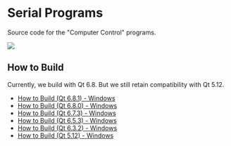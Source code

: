 # Serial Programs

Source code for the "Computer Control" programs.

[<img src="https://canary.discordapp.com/api/guilds/695809740428673034/widget.png?style=banner2">](https://discord.gg/cQ4gWxN)

## How to Build

Currently, we build with Qt 6.8. But we still retain compatibility with Qt 5.12.

- [How to Build (Qt 6.8.1) - Windows](Build-Qt6.8.1.md)
- [How to Build (Qt 6.8.0) - Windows](Build-Qt6.8.0.md)
- [How to Build (Qt 6.7.3) - Windows](Build-Qt6.7.3.md)
- [How to Build (Qt 6.5.3) - Windows](Build-Qt6.5.3.md)
- [How to Build (Qt 6.3.2) - Windows](Build-Qt6.3.2.md)
- [How to Build (Qt 5.12) - Windows](Build-Qt5.12.md)


